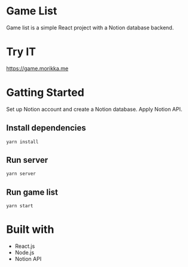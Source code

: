 # Game List

Game list is a simple React project with a Notion database backend.

# Try IT

https://game.morikka.me

# Gatting Started

Set up Notion account and create a Notion database. Apply Notion API.

## Install dependencies

`yarn install`

## Run server

`yarn server`

## Run game list

`yarn start`

# Built with
+ React.js
+ Node.js
+ Notion API


